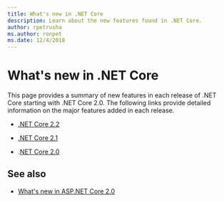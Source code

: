 ```yaml
---
title: What's new in .NET Core
description: Learn about the new features found in .NET Core.
author: rpetrusha
ms.author: ronpet
ms.date: 12/4/2018
---
```

# What's new in .NET Core

This page provides a summary of new features in each release of .NET Core starting with .NET Core 2.0. The following links provide detailed information on the major features added in each release.

- [.NET Core 2.2](dotnet-core-2-2.md
)
- [.NET Core 2.1](dotnet-core-2-1.md)

- .[NET Core 2.0](dotnet-core-2-0.md)

## See also

* [What's new in ASP.NET Core 2.0](/aspnet/core/aspnetcore-2.0)
